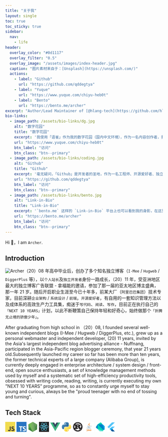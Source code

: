```yaml
---
title: "关于我"
layout: single
toc: true
toc_sticky: true
sidebar:
  nav:
    - life
header:
  overlay_color: "#0d1117"
  overlay_filter: "0.5"
  overlay_image: "/assets/images/index-header.jpg"
  caption: "图片素材来自于：[Unsplash](https://unsplash.com/)"
  actions:
    - label: "Github"
      url: "https://github.com/qddegtya"
    - label: "Yuque"
      url: "https://www.yuque.com/chiyu-heb0t"
    - label: "Bento"
      url: "https://bento.me/archer"
excerpt: "Author/Lead Maintainer of [@hlang-tech](https://github.com/hlang-tech). Do some crazy work at [@a-side-project](https://github.com/a-side-project). Make web application development better at [@a-web-studio](https://github.com/a-web-studio). Previously at [@alibaba](https://github.com/alibaba)."
bio-links:
  - image_path: /assets/bio-links/dg.jpg
    alt: "数字花园"
    title: "数字花园"
    excerpt: '我使用「语雀」作为我的数字花园（国内中文环境），作为一名内容创作者，我喜欢将思考沉淀至文字并且转化为知识，并且拥有完善的知识加工工作流用于构建第二大脑，这里是我用来整理和分享这些知识的地方，你可以在这里阅读关于「产品、设计、技术」的精选文章，以及一些深度内容专栏。'
    url: "https://www.yuque.com/chiyu-heb0t"
    btn_label: "访问"
    btn_class: "btn--primary"
  - image_path: /assets/bio-links/coding.jpg
    alt: "Github"
    title: "Github"
    excerpt: '毫无疑问，「Github」是开发者的圣地，作为一名工程师、开源爱好者、独立开发者，你可以看到我在这里正在专注开发中以及参与的开源项目，痴迷 `Yak Shaving`、热爱写代码、热爱创造，我经常使用的编程语言为 Javascript，同时关注 Rust / Java / Python 生态。'
    url: "https://github.com/qddegtya"
    btn_label: "访问"
    btn_class: "btn--primary"
  - image_path: /assets/bio-links/bento.jpg
    alt: "Link-in-Bio"
    title: "Link-in-Bio"
    excerpt: '`bento.me` 这样的 `Link-in-Bio` 平台上也可以看到我的身影，在这里，你可以向我进行 AMA 咨询服务预约，或者关注我的最新活动和行程。'
    url: "https://bento.me/archer"
    btn_label: "访问"
    btn_class: "btn--primary"
---
```


Hi 👋，I am `Archer`.

Introduction
---

<img alt="Archer" src="/assets/images/avatar-about-me.png" width="256" style="margin-bottom: 8px;background: none !important;border: none !important" class="align-left" />（20）08 年高中毕业后，创办了多个知名独立博客（`I-Mee` / `Hugweb` / `DiggerPlus` 等），以`个人站长`及`独立开发者`身份一路成长，（20）11 年，受亚洲地区最大的独立博客广告联盟 - 拿福能的邀请，参加了那一届的亚太地区博主盛典，那一年 21 岁。随后开启职业生涯至今已十年多，前某大厂（`阿里巴巴集团`）技术专家，目前深耕`企业架构` / `系统设计` / `前端`，`开源爱好者`，有自用的一套知识管理方法以及成体系的高效生产力工具集，痴迷于`写代码`、`阅读`、`写作`，目前正在执行自己的`「NEXT 10 YEARS」`计划，以此不断鞭策自己保持年轻和好奇心，始终做那个`「折腾无止境的骄傲少年」`。

After graduating from high school in （20）08, I founded several well-known independent blogs (I-Mee / Hugweb / DiggerPlus, etc.), grew up as a personal webmaster and independent developer, (20) 11 years, invited by the Asia's largest independent blog advertising alliance - Nuffnang, participated in the Asia-Pacific region blogger ceremony, that year 21 years old.Subsequently launched my career so far has been more than ten years, the former technical experts of a large company (Alibaba Group), is currently deeply engaged in enterprise architecture / system design / front-end, open source enthusiasts, a set of knowledge management methods used by myself and a systematic set of high-efficiency productivity tools, obsessed with writing code, reading, writing, is currently executing my own "NEXT 10 YEARS" programme, so as to constantly urge myself to stay young and curious, always be the "proud teenager with no end of tossing and turning".

Tech Stack
---

<img alt="Javascript" width="32" height="32" src="/assets/tech-stack/javascript.jpeg" style="margin-bottom: 4px" />
<img alt="Typescript" width="32" height="32" src="/assets/tech-stack/ts.jpg" style="margin-bottom: 4px" />
<img alt="Node.js" width="32" height="32" src="/assets/tech-stack/node.png" style="margin-bottom: 4px" />
<img alt="React" width="32" height="32" src="/assets/tech-stack/react.png" style="margin-bottom: 4px" />
<img alt="Vue" width="32" height="32" src="/assets/tech-stack/vue.png" style="margin-bottom: 4px" />
<img alt="Python" width="32" height="32" src="/assets/tech-stack/python.png" style="margin-bottom: 4px" />
<img alt="Rust" width="32" height="32" src="/assets/tech-stack/rust.png" style="margin-bottom: 4px" />
<img alt="Java" width="32" height="32" src="/assets/tech-stack/java.png" style="margin-bottom: 4px" />
<img alt="Dart" width="32" height="32" src="/assets/tech-stack/dart.png" style="margin-bottom: 4px" />
<img alt="Flutter" width="32" height="32" src="/assets/tech-stack/flutter.png" style="margin-bottom: 4px" />
